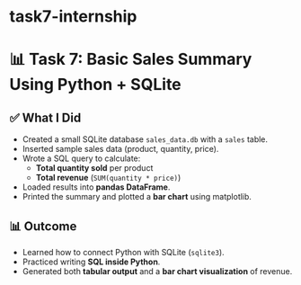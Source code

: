 # task7-internship
# 📊 Task 7: Basic Sales Summary Using Python + SQLite

## ✅ What I Did
- Created a small SQLite database `sales_data.db` with a `sales` table.
- Inserted sample sales data (product, quantity, price).
- Wrote a SQL query to calculate:
  - **Total quantity sold** per product
  - **Total revenue** (`SUM(quantity * price)`)
- Loaded results into **pandas DataFrame**.
- Printed the summary and plotted a **bar chart** using matplotlib.

## 📊 Outcome
- Learned how to connect Python with SQLite (`sqlite3`).
- Practiced writing **SQL inside Python**.
- Generated both **tabular output** and a **bar chart visualization** of revenue.
